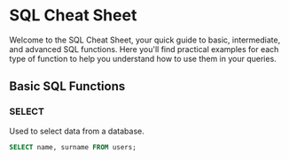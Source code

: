 # SQL Cheat Sheet

Welcome to the SQL Cheat Sheet, your quick guide to basic, intermediate, and advanced SQL functions. Here you'll find practical examples for each type of function to help you understand how to use them in your queries.

## Basic SQL Functions

### SELECT
Used to select data from a database.
```sql
SELECT name, surname FROM users;
